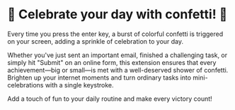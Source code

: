 # 🥳 Celebrate your day with confetti! 🥳

Every time you press the enter key, a burst of colorful confetti is triggered on your screen, adding a sprinkle of celebration to your day.

Whether you've just sent an important email, finished a challenging task, or simply hit "Submit" on an online form, this extension ensures that every achievement—big or small—is met with a well-deserved shower of confetti. Brighten up your internet moments and turn ordinary tasks into mini-celebrations with a single keystroke.

Add a touch of fun to your daily routine and make every victory count!
